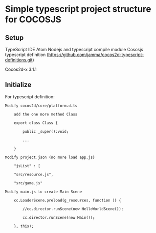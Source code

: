 # Simple typescript project structure for COCOSJS

## Setup

TypeScript IDE Atom 
Nodejs and typescript compile module
Cososjs typescript definition (https://github.com/jamma/cocos2d-typescript-definitions.git)

Cocos2d-x 3.1.1

## Initialize

For typescript definition:

	Modify cocos2d/core/platform.d.ts
	
		add the one more method Class
		
		export class Class {
		
			public _super():void;
			
			...
			
		}
		
	Modify project.json (no more load app.js)
	
	    "jsList" : [
		
        "src/resource.js",
		
        "src/game.js"
		
	Modify main.js to create Main Scene
	
		cc.LoaderScene.preload(g_resources, function () {
		
			//cc.director.runScene(new HelloWorldScene()); 
			
			cc.director.runScene(new Main());
			
		}, this);
		